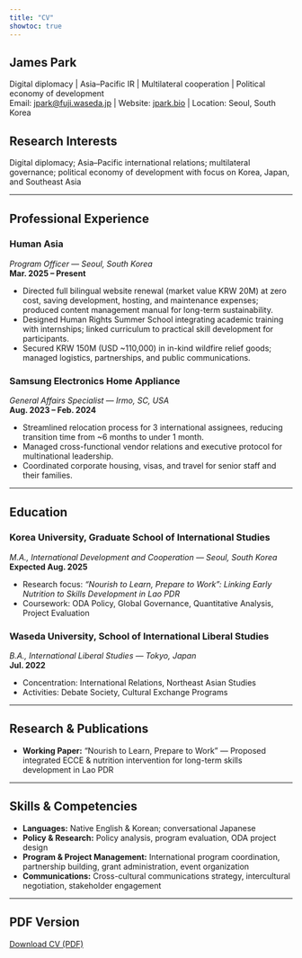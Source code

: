 ```yaml
---
title: "CV"
showtoc: true
---
```


## James Park
Digital diplomacy | Asia–Pacific IR | Multilateral cooperation | Political economy of development  
Email: jpark@fuji.waseda.jp | Website: [jpark.bio](https://jpark.bio) | Location: Seoul, South Korea  

## Research Interests
Digital diplomacy; Asia–Pacific international relations; multilateral governance; political economy of development with focus on Korea, Japan, and Southeast Asia

---

## Professional Experience

### Human Asia  
*Program Officer — Seoul, South Korea*  
**Mar. 2025 – Present**

- Directed full bilingual website renewal (market value KRW 20M) at zero cost, saving development, hosting, and maintenance expenses; produced content management manual for long-term sustainability.
- Designed Human Rights Summer School integrating academic training with internships; linked curriculum to practical skill development for participants.
- Secured KRW 150M (USD ~110,000) in in-kind wildfire relief goods; managed logistics, partnerships, and public communications.

### Samsung Electronics Home Appliance  
*General Affairs Specialist — Irmo, SC, USA*  
**Aug. 2023 – Feb. 2024**

- Streamlined relocation process for 3 international assignees, reducing transition time from ~6 months to under 1 month.
- Managed cross-functional vendor relations and executive protocol for multinational leadership.
- Coordinated corporate housing, visas, and travel for senior staff and their families.

---

## Education

### Korea University, Graduate School of International Studies  
*M.A., International Development and Cooperation — Seoul, South Korea*  
**Expected Aug. 2025**

- Research focus: *“Nourish to Learn, Prepare to Work”: Linking Early Nutrition to Skills Development in Lao PDR*
- Coursework: ODA Policy, Global Governance, Quantitative Analysis, Project Evaluation

### Waseda University, School of International Liberal Studies  
*B.A., International Liberal Studies — Tokyo, Japan*  
**Jul. 2022**

- Concentration: International Relations, Northeast Asian Studies
- Activities: Debate Society, Cultural Exchange Programs

---

## Research & Publications
- **Working Paper:** “Nourish to Learn, Prepare to Work” — Proposed integrated ECCE & nutrition intervention for long-term skills development in Lao PDR

---

## Skills & Competencies
- **Languages:** Native English & Korean; conversational Japanese
- **Policy & Research:** Policy analysis, program evaluation, ODA project design
- **Program & Project Management:** International program coordination, partnership building, grant administration, event organization
- **Communications:** Cross-cultural communications strategy, intercultural negotiation, stakeholder engagement

---

## PDF Version
[Download CV (PDF)](/files/james-park-cv.pdf)
